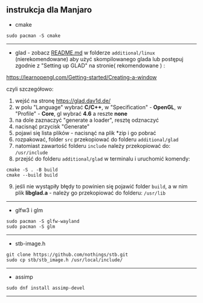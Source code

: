 ## instrukcja dla Manjaro
- cmake
```
sudo pacman -S cmake
```
***
- glad - zobacz [README.md](additional/linux/REDME.md)  w folderze `additional/linux` (nierekomendowane) aby użyć skompilowanego glada lub postępuj zgodnie z "Setting up GLAD" na stronie( rekomendowane ) : 

https://learnopengl.com/Getting-started/Creating-a-window

czyli szczegółowo:
1. wejść na stronę https://glad.dav1d.de/
2. w polu "Language" wybrać **C/C++**, w "Specification" - **OpenGL**, w "Profile" - **Core**, gl wybrać **4.6** a reszte **none**
3. na dole zaznaczyć "generate a loader", resztę odznaczyć
4. nacisnąć przycisk "Generate"
5. pojawi się lista plików - nacisnąć na plik *zip i go pobrać
6. rozpakować, folder `src` przekopiować do folderu `additional/glad`
7. natomiast zawartość folderu `include` należy przekopiować do: `/usr/include`
8. przejść do folderu `additional/glad` w terminalu i uruchomić komendy:
```
cmake -S . -B build
cmake --build build
```
9. jeśli nie wystąpiły błędy to powinien się pojawić folder `build`, a w nim plik **libglad.a** - należy go przekopiować do folderu: `/usr/lib`

***

- glfw3 i glm

```
sudo pacman -S glfw-wayland
sudo pacman -S glm
```

***

- stb-image.h
```
git clone https://github.com/nothings/stb.git
sudo cp stb/stb_image.h /usr/local/include/
```

***

- assimp
```
sudo dnf install assimp-devel
```
***
